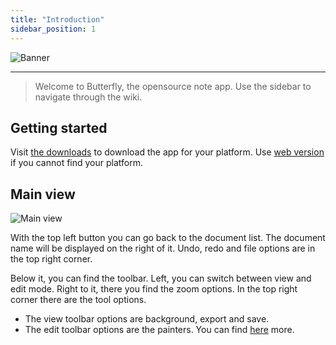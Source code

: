 ```yaml
---
title: "Introduction"
sidebar_position: 1
---
```


![Banner](/img/banner.png)

---

> Welcome to Butterfly, the opensource note app.
> Use the sidebar to navigate through the wiki.

## Getting started

Visit [the downloads](/downloads) to download the app for your platform.
Use [web version](https://v1.butterfly.linwood.dev) if you cannot find your platform.

## Main view

![Main view](main.png)

With the top left button you can go back to the document list. The document name will be displayed on the right of it. Undo, redo and file options are in the top right corner.

Below it, you can find the toolbar. Left, you can switch between view and edit mode. Right to it, there you find the zoom options. In the top right corner there are the tool options.

- The view toolbar options are background, export and save.
- The edit toolbar options are the painters. You can find [here](background/intro) more.
